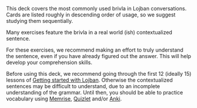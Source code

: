This deck covers the most commonly used brivla in Lojban conversations.
Cards are listed roughly in descending order of usage, so we suggest studying them sequentially.

Many exercises feature the brivla in a real world (ish) contextualized sentence.
<!-- We recommend making an effort to understand these sentences, even when you have already figured out the answer to the corresponding exercise. -->
For these exercises, we recommend making an effort to truly understand the sentence, even if you have already figured out the answer.
This will help develop your comprehension skills.

Before using this deck, we recommend going through the first 12 (ideally 15) lessons of [Getting started with Lojban](/courses/introduction).
Otherwise the contextualized sentences may be difficult to understand, due to an incomplete understanding of the grammar.
Until then, you should be able to practice vocabulary using [Memrise](https://www.memrise.com/courses/english/lojban/), [Quizlet](https://quizlet.com/subject/lojban/) and/or [Anki](https://ankiweb.net/shared/decks/lojban).
